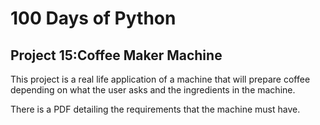 # 100 Days of Python
## Project 15:Coffee Maker Machine

This project is a real life application of a machine that will prepare coffee depending on what the user asks and the ingredients in the machine.

There is a PDF detailing the requirements that the machine must have.

